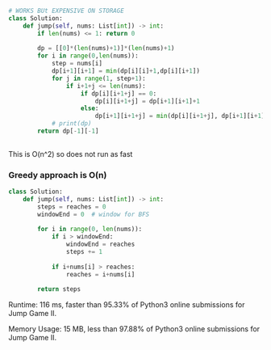 ```python
# WORKS BUt EXPENSIVE ON STORAGE
class Solution:
    def jump(self, nums: List[int]) -> int:
        if len(nums) <= 1: return 0
        
        dp = [[0]*(len(nums)+1)]*(len(nums)+1)
        for i in range(0,len(nums)):
            step = nums[i]
            dp[i+1][i+1] = min(dp[i][i]+1,dp[i][i+1])
            for j in range(1, step+1):
                if i+1+j <= len(nums):
                    if dp[i][i+1+j] == 0:
                        dp[i][i+1+j] = dp[i+1][i+1]+1
                    else:
                        dp[i+1][i+1+j] = min(dp[i][i+1+j], dp[i+1][i+1]+1)
            # print(dp)
        return dp[-1][-1]
        
```
This is O(n^2) so does not run as fast

### Greedy approach is O(n)
```python
class Solution:
    def jump(self, nums: List[int]) -> int:
        steps = reaches = 0
        windowEnd = 0  # window for BFS 
        
        for i in range(0, len(nums)):
            if i > windowEnd:
                windowEnd = reaches
                steps += 1
            
            if i+nums[i] > reaches:
                reaches = i+nums[i]
        
        return steps
```

Runtime: 116 ms, faster than 95.33% of Python3 online submissions for Jump Game II.

Memory Usage: 15 MB, less than 97.88% of Python3 online submissions for Jump Game II.

